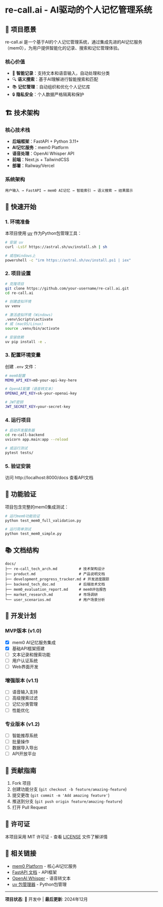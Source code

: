 # re-call.ai - AI驱动的个人记忆管理系统

## 🎯 项目愿景

re-call.ai 是一个基于AI的个人记忆管理系统，通过集成先进的AI记忆服务（mem0），为用户提供智能化的记录、搜索和记忆管理体验。

### 核心价值
- 🧠 **智能记录**：支持文本和语音输入，自动处理和分类
- 🔍 **语义搜索**：基于AI理解进行智能搜索和匹配  
- 📚 **记忆管理**：自动组织和优化个人记忆库
- 🔒 **隐私安全**：个人数据严格隔离和保护

## 🏗️ 技术架构

### 核心技术栈
- **后端框架**：FastAPI + Python 3.11+
- **AI记忆服务**：mem0 Platform
- **语音处理**：OpenAI Whisper API
- **前端**：Next.js + TailwindCSS
- **部署**：Railway/Vercel

### 系统架构
```
用户输入 → FastAPI → mem0 AI记忆 → 智能索引 → 语义搜索 → 结果展示
```

## 🚀 快速开始

### 1. 环境准备

本项目使用 [uv](https://astral.sh/blog/uv) 作为Python包管理工具：

```bash
# 安装 uv
curl -LsSf https://astral.sh/uv/install.sh | sh

# 或在Windows上
powershell -c "irm https://astral.sh/uv/install.ps1 | iex"
```

### 2. 项目设置

```bash
# 克隆项目
git clone https://github.com/your-username/re-call.ai.git
cd re-call.ai

# 创建虚拟环境
uv venv

# 激活虚拟环境 (Windows)
.venv\Scripts\activate
# 或 (macOS/Linux)
source .venv/bin/activate

# 安装依赖
uv pip install -e .
```

### 3. 配置环境变量

创建 `.env` 文件：

```bash
# mem0配置
MEM0_API_KEY=m0-your-api-key-here

# OpenAI配置（语音转文本）
OPENAI_API_KEY=sk-your-openai-key

# JWT密钥
JWT_SECRET_KEY=your-secret-key
```

### 4. 运行项目

```bash
# 启动开发服务器
cd re-call-backend
uvicorn app.main:app --reload

# 或运行测试
pytest tests/
```

### 5. 验证安装

访问 http://localhost:8000/docs 查看API文档

## 🧪 功能验证

项目包含完整的mem0集成测试：

```bash
# 运行mem0功能验证
python test_mem0_full_validation.py

# 运行简单测试  
python test_mem0_simple.py
```

## 📚 文档结构

```
docs/
├── re-call_tech_arch.md          # 技术架构设计
├── product.md                    # 产品说明文档
├── development_progress_tracker.md # 开发进度跟踪
├── backend_tech_doc.md           # 后端技术文档
├── mem0_evaluation_report.md     # mem0评估报告
├── market_research.md            # 市场调研
└── user_scenarios.md             # 用户场景分析
```

## 🎯 开发计划

### MVP版本 (v1.0)
- [x] mem0 AI记忆服务集成
- [x] 基础API框架搭建
- [ ] 文本记录和搜索功能
- [ ] 用户认证系统
- [ ] Web界面开发

### 增强版本 (v1.1)  
- [ ] 语音输入支持
- [ ] 高级搜索过滤
- [ ] 记忆分类管理
- [ ] 性能优化

### 专业版本 (v1.2)
- [ ] 智能推荐系统
- [ ] 批量操作
- [ ] 数据导入导出
- [ ] API开放平台

## 🤝 贡献指南

1. Fork 项目
2. 创建功能分支 (`git checkout -b feature/amazing-feature`)
3. 提交更改 (`git commit -m 'Add amazing feature'`)
4. 推送到分支 (`git push origin feature/amazing-feature`)
5. 打开 Pull Request

## 📄 许可证

本项目采用 MIT 许可证 - 查看 [LICENSE](LICENSE) 文件了解详情

## 🔗 相关链接

- [mem0 Platform](https://mem0.ai/) - 核心AI记忆服务
- [FastAPI 文档](https://fastapi.tiangolo.com/) - API框架
- [OpenAI Whisper](https://openai.com/research/whisper) - 语音转文本
- [uv 包管理器](https://astral.sh/blog/uv) - Python包管理

---

**项目状态**: 🚧 开发中 | **最后更新**: 2024年12月 